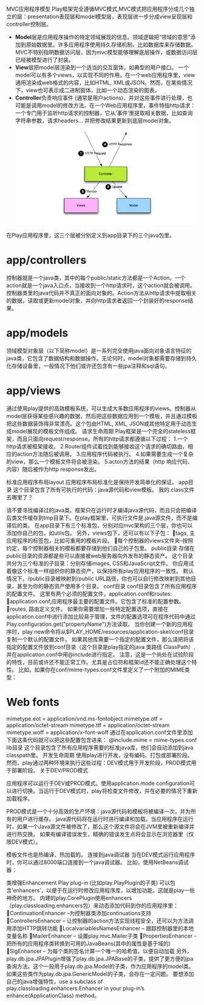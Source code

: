 MVC应用程序模型
Play框架完全遵循MVC模式,MVC模式把应用程序分成几个独立的层：presentation表现层和model模型层，表现层进一步分成view呈现层和controller控制层。
 - **Model**层是应用程序操作的特定领域展现的信息。领域逻辑把“领域的意思”添加到原始数据里。许多应用程序使用持久存储机制，比如数据库来存储数据。MVC不特别指明数据访问层，因为mvc模型能够理解底层操作，或数据访问层已经被模型进行了封装。
 - **View**层把model层渲染到一个适当的交互窗体，如典型的用户接口。 一个model可以有多个views，以实现不同的作用。在一个web应用程序里，view通用渲染成web格式的内容，比如HTML, XML或JSON。然而，在某些情况下，view也可表示成二进制窗体，比如一个动态渲染的图表。
-  **Controller**负责响应事件 (通常是用户actions)，并对这些事件进行处理，也可能是调用model的修改方法。在一个Web应用程序里，事件特指http请求：一个专门用于监听http请求的控制器，它从’事件’里提取相关数据，比如查询字符串参数，请求headers… 并把修改结果更新到底层model对象。
![Image text](img/1.png) 

在Play应用程序里，这三个层被分别定义到app目录下的三个java包里。
 # app/controllers
控制器就是一个java类，其中的每个public/static方法都是一个Action。一个action就是一个java入口点，当接收到一个http请求时，这个action就会被调用。控制器类里的java代码并不真正的面向对象的。Action方法从http请求中提取相关的数据，读取或更新model对象，并向http请求者返回一个封装好的response结果。
 # app/models
领域模型对象层（以下简称model）是一系列完全使用java面向对象语言特征的java类，它包含了数据结构和数据操作。无论何时，model对象都需要存储到持久化存储设备里，一般情况下他们或许还包含有一些jpa注释和sql语句。
 # app/views
通过使用play提供的高效模板系统，可以生成大多数应用程序的views。控制器从model层获得某些感兴趣的数据，然后把这些数据应用到一个模板，并且通过模板把这些数据装饰得非常漂亮。这个包由HTML, XML, JSON或其他特定用于动态生成model展现的模板文件组成。
请求生命周期
Play框架是一个完全的stateless框架，而且只面向request/response。所有的http请求都遵循以下过程：
1.一个http请求被框架接收。
2.Router组件试着找到能够接收这个请求的确切路由，相应的action方法随后被调用。
3.应用程序代码被执行。
4.如果需要生成一个复杂的view，那么一个模板文件将会被渲染。
5.acton方法的结果（http 响应代码、内容）随后被作为http response发出。

标准应用程序布局layout
应用程序布局标准化是保持开发简单化的保证。
app目录
这个目录包含了所有可执行的代码：java源代码和view模板。
我的.class文件去哪里了？ 

请不要寻找编译过的java类。框架只在运行时才编译java源代码，而且只会把编译后类文件缓存到tmp目录下。在play框架里，可执行文件是.java源文件，而不是编译后的类。
在app目录下有三个标准包，分别对应mvc架构的三个层，你也可以添加你自己的包，如utils包。
另外，views包下，还可以有以下子包：
tags, 主应用程序的标签包，比如可重用的模板片段。
每个控制器的views文件夹–按照约定，每个控制器相关的模板都要存储到他们自己的子包里。
public目录
存储在public目录的资源都是些可以直接被web服务器向外发布的静态资产。
这个目录共分为三个标准的子目录：分别存储images, CSS和JavaScript文件。 你应用试着像这个标准一样组织你的静态资产，以保持所有play应用程序的一致性。
默认情况下，/public目录被映射到/public URL路径，你也可以自行修改映射到其他目录，甚至为你的静态资产使用多个目录。
conf目录
conf目录包含了所有应用程序的配置文件。
这里有两个必须的配置文件，application.conf和routes:
application.conf,应用程序最主要的配置文件。它包含了标准的配置参数。 
routes, 路由定义文件。
如果你需要增加一些特定配置选项，直接在application.conf中进行添加比较易于管理，文件的配置选项可在程序代码中通过Play.configuration.get("propertyName")方法读取。 当你创建一个新的应用程序时，play new命令将从$PLAY_HOME/resources/application-skel/conf目录复制一个默认的配置文件。
如果其他库需要一个指定的配置文件，那么请把将该指定的配置文件放到conf目录（这个目录是play指定的java 类路径 ClassPath）,并在application.conf中用@include进行指定。
注意，这是一个尚处在试验阶段的特性，目前或许还不能正常工作。尤其是占位符和框架id还不能正确处理这个特性。
比如，如果你在conf/mime-types.conf文件里定义了一个附加的MIME类型：
# Web fonts
mimetype.eot = application/vnd.ms-fontobject
mimetype.otf = application/octet-stream
mimetype.ttf = application/octet-stream
mimetype.woff = application/x-font-woff
通过在application.conf文件里添加下面这条代码就可以把这些配置包含进来：
@include.mime = mime-types.conf
lib目录
这个目录包含了所有应用程序需要的标准java库，他们会自动添加到java classpath里。
开发生命周期
使用play进行开发，没有编码、打包或部署阶段。然而，play通过两种环境来执行这些过程：DEV模式用于开发阶段，PROD模式用于部署阶段。
关于DEV/PROD模式

应用程序可以运行于DEV或PROD模式。使用application.mode configuration可以进行切换。当运行于DEV模式时，play将检查文件修改，并在必要的情况下重新加载程序。

PROD模式是一个十分高效的生产环境：java源代码和模板将被编译一次，并为所有的用户进行缓存。
java源代码将在运行时进行编译和加载。当应用程序在运行时，如果一个Java源文件被修改了，那么这个源文件将会在JVM里被重新编译并进行热交换。 
如果有编译错误发生，精确的错误发生点将会显示在浏览器里（仅限DEV模式）。

模板文件也是热编译、热加载的。
连接到java调试器
当在DEV模式运行应用程序时，你可以通过8000端口连接到一个java调试器。
比如，使用NetBeans调试器：

类增强Enhancement
Play plug-in (比如play.PlayPlugin的子类) 可以包含‘enhancers’，以便于在运行时修改应用程序库，以增加功能。这就是play一些神奇的地方。
内建的play.CorePlugin使用enhancers（play.classloading.enhancers包）来动态添加代码到你的应用程序里：
ContinuationEnhancer –为控制器类添加continuations支持
ControllersEnhancer – 让控制器的action方法实现线程安全，还可以为方法调用添加HTTP跳转功能
LocalvariablesNamesEnhancer – 跟踪控制器里的本地变量名称
MailerEnhancer – 设置play.mvc.Mailer子类
PropertiesEnhancer - 把所有的应用程序类转换到可用的JavaBeans(其中的属性是基于域的) 
SigEnhancer – 为每个类的签名计算一个唯一的哈希值，以便自动加载
另外，play.db.jpa.JPAPlugin增强了play.db.jpa.JPABase的子类，提供了更方便的jpa查询方法。这个一般用于play.db.jpa.Model的子类，作为应用程序的model类。如果这些类作为play.db.jpa.GenericModel的子类，会存在一定问题。
要想添加自己的java增强特性，use a subclass of play.classloading.enhancers.Enhancer in your plug-in’s enhance(ApplicationClass) method。
